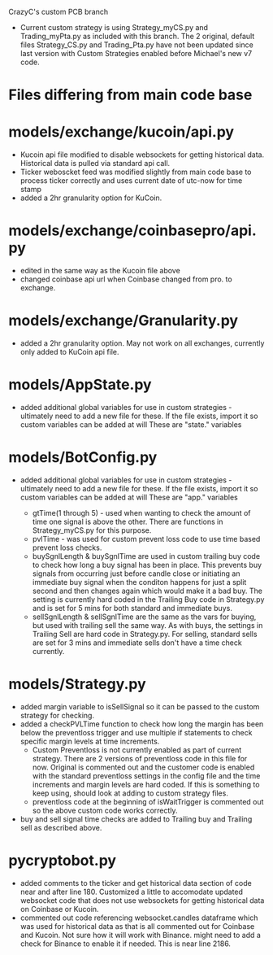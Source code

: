 CrazyC's custom PCB branch

* Current custom strategy is using Strategy_myCS.py and Trading_myPta.py as included with this branch.  The 2 original, default files Strategy_CS.py and Trading_Pta.py have not been updated since last version with Custom Strategies enabled before Michael's new v7 code.

# Files differing from main code base

# models/exchange/kucoin/api.py
- Kucoin api file modified to disable websockets for getting historical data.  Historical data is pulled via standard api call.
- Ticker weboscket feed was modified slightly from main code base to process ticker correctly and uses current date of utc-now for time stamp
- added a 2hr granularity option for KuCoin.

# models/exchange/coinbasepro/api.py
- edited in the same way as the Kucoin file above
- changed coinbase api url when Coinbase changed from pro. to exchange.

# models/exchange/Granularity.py
- added a 2hr granularity option.  May not work on all exchanges, currently only added to KuCoin api file.

# models/AppState.py
- added additional global variables for use in custom strategies - ultimately need to add a new file for these.  If the file exists, import it so custom variables can be added at will
    These are "state." variables

# models/BotConfig.py
- added additional global variables for use in custom strategies - ultimately need to add a new file for these.  If the file exists, import it so custom variables can be added at will
    These are "app." variables

    - gtTime(1 through 5) - used when wanting to check the amount of time one signal is above the other.  There are functions in Strategy_myCS.py for this purpose.
    - pvlTime - was used for custom prevent loss code to use time based prevent loss checks.
    - buySgnlLength & buySgnlTime are used in custom trailing buy code to check how long a buy signal has been in place.  This prevents buy signals from occurring just before candle close or initiating an immediate buy signal when the conditon happens for just a split second and then changes again which would make it a bad buy.
    The setting is currently hard coded in the Trailing Buy code in Strategy.py and is set for 5 mins for both standard and immediate buys.
    - sellSgnlLength & sellSgnlTime are the same as the vars for buying, but used with trailing sell the same way.
    As with buys, the settings in Trailing Sell are hard code in Strategy.py.  For selling, standard sells are set for 3 mins and immediate sells don't have a time check currently.

# models/Strategy.py
- added margin variable to isSellSignal so it can be passed to the custom strategy for checking.
- added a checkPVLTime function to check how long the margin has been below the preventloss trigger and use multiple if statements to check specific margin levels at time increments.
    * Custom Preventloss is not currently enabled as part of current strategy.  There are 2 versions of preventloss code in this file for now.  Original is commented out and the customer code is enabled with the standard preventloss settings in the config file and the time increments and margin levels are hard coded.  If this is something to keep using, should look at adding to custom strategy files.
    * preventloss code at the beginning of isWaitTrigger is commented out so the above custom code works correctly.
- buy and sell signal time checks are added to Trailing buy and Trailing sell as described above.

# pycryptobot.py
- added comments to the ticker and get historical data section of code near and after line 180.  Customized a little to accomodate updated websocket code that does not use websockets for getting historical data on Coinbase or Kucoin.
- commented out code referencing websocket.candles dataframe which was used for historical data as that is all commented out for Coinbase and Kucoin. Not sure how it will work with Binance.  might need to add a check for Binance to enable it if needed.  This is near line 2186.







